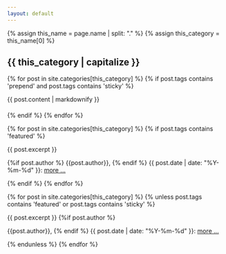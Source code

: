 ```yaml
---
layout: default
---
```


{% assign this_name = page.name | split: "." %}
{% assign this_category = this_name[0] %}

## {{ this_category | capitalize }}

{% for post in site.categories[this_category] %}
  {% if post.tags contains 'prepend' and post.tags contains 'sticky' %}
<div style="margin-bottom: 20px;">
{{ post.content | markdownify }}
</div>
  {% endif %}
{% endfor %}

{% for post in site.categories[this_category] %}
  {% if post.tags contains 'featured' %}
<div class="excerpt">
    {{ post.excerpt }}
<p class="footnote">
    {%if post.author %}
      {{post.author}}, 
    {% endif %}
  {{ post.date | date: "%Y-%m-%d" }}: <a href="{{ post.url | relative_url }}">more ...</a>
  </p>
</div>
  {% endif %}
{% endfor %}

{% for post in site.categories[this_category] %}
  {% unless post.tags contains 'featured' or post.tags contains 'sticky' %} 
<div class="excerpt">
    {{ post.excerpt }}
    {%if post.author %}
<p class="footnote">
      {{post.author}}, 
    {% endif %}
  {{ post.date | date: "%Y-%m-%d" }}: <a href="{{ post.url | relative_url }}">more ...</a>
  </p>
</div>
  {% endunless %}
{% endfor %}

